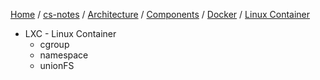 [Home](https://mengxianbin.github.io) /
[cs-notes](https://mengxianbin.github.io/cs-notes/site) /
[Architecture](https://mengxianbin.github.io/cs-notes/site/Architecture) /
[Components](https://mengxianbin.github.io/cs-notes/site/Architecture/Components) /
[Docker](https://mengxianbin.github.io/cs-notes/site/Architecture/Components/Docker) /
[Linux Container](https://mengxianbin.github.io/cs-notes/site/Architecture/Components/Docker/Linux%20Container)

* LXC - Linux Container
    * cgroup
    * namespace
    * unionFS
